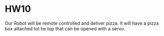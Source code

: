 # HW10
Our Robot will be remote controlled and deliver pizza. It will have a pizza box attached tot he top that can be opened with a servo.
